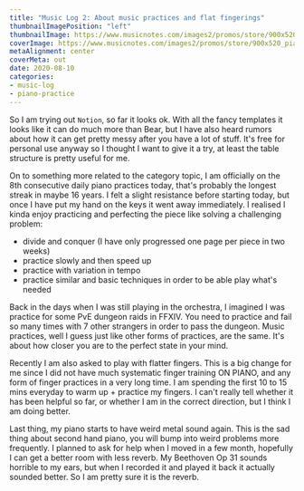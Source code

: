 ```yaml
---
title: "Music Log 2: About music practices and flat fingerings"
thumbnailImagePosition: "left"
thumbnailImage: https://www.musicnotes.com/images2/promos/store/900x520_piano-min.jpg
coverImage: https://www.musicnotes.com/images2/promos/store/900x520_piano-min.jpg
metaAlignment: center
coverMeta: out
date: 2020-08-10
categories:
- music-log
- piano-practice
---
```

So I am trying out `Notion`, so far it looks ok. With all the fancy templates it looks like it can do much more than Bear, but I have also heard rumors about how it can get pretty messy after you have a lot of stuff. It's free for personal use anyway so I thought I want to give it a try, at least the table structure is pretty useful for me.
<!--more-->

On to something more related to the category topic, I am officially on the 8th consecutive daily piano practices today, that's probably the longest streak in maybe 16 years. I felt a slight resistance before starting today, but once I have put my hand on the keys it went away immediately. I realised I kinda enjoy practicing and perfecting the piece like solving a challenging problem: 

- divide and conquer (I have only progressed one page per piece in two weeks)
- practice slowly and then speed up
- practice with variation in tempo
- practice similar and basic techniques in order to be able play what's needed

Back in the days when I was still playing in the orchestra, I imagined I was practice for some PvE dungeon raids in FFXIV. You need to practice and fail so many times with 7 other strangers in order to  pass the dungeon. Music practices, well I guess just like other forms of practices, are the same. It's about how closer you are to the perfect state in your mind.

Recently I am also asked to play with flatter fingers. This is a big change for me since I did not have much systematic finger training ON PIANO, and any form of finger practices in a very long time. I am spending the first 10 to 15 mins everyday to warm up + practice my fingers. I can't really tell whether it has been helpful so far, or whether I am in the correct direction, but I think I am doing better.

Last thing, my piano starts to have weird metal sound again. This is the sad thing about second hand piano, you will bump into weird problems more frequently. I planned to ask for help when I moved in a few month, hopefully I can get a better room with less reverb. My Beethoven Op 31 sounds horrible to my ears, but when I recorded it and played it back it actually sounded better. So I am pretty sure it is the reverb.
